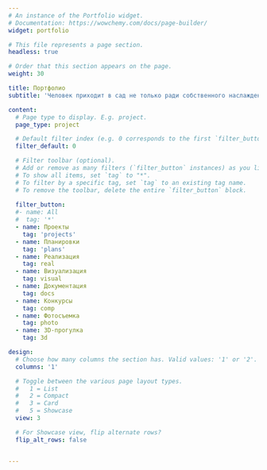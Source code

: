 ```yaml
---
# An instance of the Portfolio widget.
# Documentation: https://wowchemy.com/docs/page-builder/
widget: portfolio

# This file represents a page section.
headless: true

# Order that this section appears on the page.
weight: 30

title: Портфолио
subtitle: 'Человек приходит в сад не только ради собственного наслаждения, но и для того, чтобы испытать неудобства общения с природой. Сад не должен ставить в приоритет ни человека, ни природное окружение– сад должен сталкивать их, заставляя сосуществовать и вступать в живое взаимодействие в те моменты, когда каждая из сред вторгается в область другой.'

content:
  # Page type to display. E.g. project.
  page_type: project

  # Default filter index (e.g. 0 corresponds to the first `filter_button` instance below).
  filter_default: 0

  # Filter toolbar (optional).
  # Add or remove as many filters (`filter_button` instances) as you like.
  # To show all items, set `tag` to "*".
  # To filter by a specific tag, set `tag` to an existing tag name.
  # To remove the toolbar, delete the entire `filter_button` block.
  
  filter_button:
  #- name: All
  #  tag: '*'
  - name: Проекты
    tag: 'projects' 
  - name: Планировки
    tag: 'plans' 
  - name: Реализация
    tag: real
  - name: Визуализация
    tag: visual
  - name: Документация
    tag: docs
  - name: Конкурсы
    tag: comp
  - name: Фотосъемка
    tag: photo
  - name: 3D-прогулка
    tag: 3d

design:
  # Choose how many columns the section has. Valid values: '1' or '2'.
  columns: '1'

  # Toggle between the various page layout types.
  #   1 = List
  #   2 = Compact
  #   3 = Card
  #   5 = Showcase
  view: 3

  # For Showcase view, flip alternate rows?
  flip_alt_rows: false


---
```

